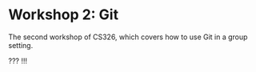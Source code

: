 # Workshop 2: Git

The second workshop of CS326, which covers how to use Git in a group setting.

???
!!!
